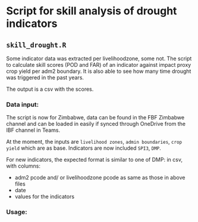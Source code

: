 # Script for skill analysis of drought indicators 

## `skill_drought.R`

Some indicator data was extracted per livelihoodzone, some not. The script to calculate skill scores (POD and FAR) of an indicator against impact proxy crop yield per adm2 boundary. 
It is also able to see how many time drought was triggered in the past years. 

The output is a csv with the scores.


### Data input:

The script is now for Zimbabwe, data can be found in the FBF Zimbabwe channel and can be loaded in easily if synced through OneDrive from the IBF channel in Teams.

At the moment, the inputs are `livelihood zones`, `admin boundaries`, `crop yield` which are as base. Indicators are now included `SPI3`, `DMP`.

For new indicators, the expected format is similar to one of DMP: in csv, with columns:
- adm2 pcode and/ or livelihoodzone pcode as same as those in above files
- date
- values for the indicators


### Usage:


